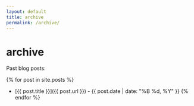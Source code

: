 ```yaml
---
layout: default
title: archive
permalink: /archive/
---
```


# archive

Past blog posts:

{% for post in site.posts %}
- [{{ post.title }}]({{ post.url }}) - {{ post.date | date: "%B %d, %Y" }}
{% endfor %}
